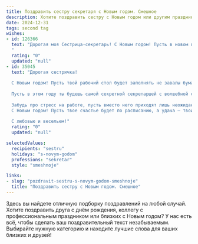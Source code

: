 ```yaml
---
title: Поздравить сестру секретаря с Новым годом. Смешное
description: Хотите поздравить сестру с Новым годом или другим праздником? Наш ИИ создаст незабываемое поздравление, а вы обязательно выделитесь среди других.  
date: 2024-12-31
tags: second tag
wishes:
- id: 126366
  text: "Дорогая моя Сестрица-секретарь! С Новым годом! Пусть в новом году твой ежедневник будет забит не только важными встречами, но и незабываемыми приключениями!  Желаю тебе, чтобы твой рабочий стол был всегда идеально чистым, а личная жизнь – полной сюрпризов (приятных, конечно!).  Пусть начальство радует премиями, а коллеги – вкусным кофе!  С Новым годом и с новым счастьем – пусть оно будет секретом, известным только тебе!
  "
  rating: "0"
  updated: "null"
- id: 35045
  text: "Дорогая сестричка!
  
  С Новым годом! Пусть твой рабочий стол будет заполнять не завалы бумаг, а весёлые пожелания и шутки! Желаю, чтобы твой график был всегда на удивление свободен, а все дела, как по волшебству, сами укладывались в папки с надписью «сделано»!
  
  Пусть в этом году ты будешь самой секретной секретаршей с волшебной способностью превращать кучу задач в лёгкое развлечение. Пусть на твоём пути встречаются только добрые клиенты и понимающие начальники с юмором, готовые всегда подыграть!
  
  Забудь про стресс на работе, пусть вместо него приходят лишь неожиданные подарки и беззаботные моменты радости.
  С Новым годом! Пусть твое счастье будет по расписанию, а удача – твоим самым преданным помощником!
  
  С любовью и весельем!"
  rating: "0"
  updated: "null"

selectedValues:
  recipients: "sestru"
  holidays: "s-novym-godom"
  professions: "sekretar"
  style: "smeshnoje"

links:
- slug: "pozdravit-sestru-s-novym-godom-smeshnoje"
  title: "Поздравить сестру с Новым годом. Смешное"
---
```


Здесь вы найдете отличную подборку поздравлений на любой случай.
Хотите поздравить друга с днём рождения, коллегу с профессиональным праздником или близких с Новым годом? У нас есть всё, чтобы сделать ваш поздравительный текст незабываемым. Выбирайте нужную категорию и находите лучшие слова для ваших близких и друзей!
